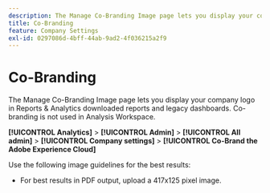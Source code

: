 ```yaml
---
description: The Manage Co-Branding Image page lets you display your company logo in downloaded reports.
title: Co-Branding
feature: Company Settings
exl-id: 0297086d-4bff-44ab-9ad2-4f036215a2f9
---
```

# Co-Branding

The Manage Co-Branding Image page lets you display your company logo in Reports & Analytics downloaded reports and legacy dashboards. Co-branding is not used in Analysis Workspace.

**[!UICONTROL Analytics]** > **[!UICONTROL Admin]** > **[!UICONTROL All admin]** > **[!UICONTROL Company settings]** > **[!UICONTROL Co-Brand the Adobe Experience Cloud]**

Use the following image guidelines for the best results:

* For best results in PDF output, upload a 417x125 pixel image.
